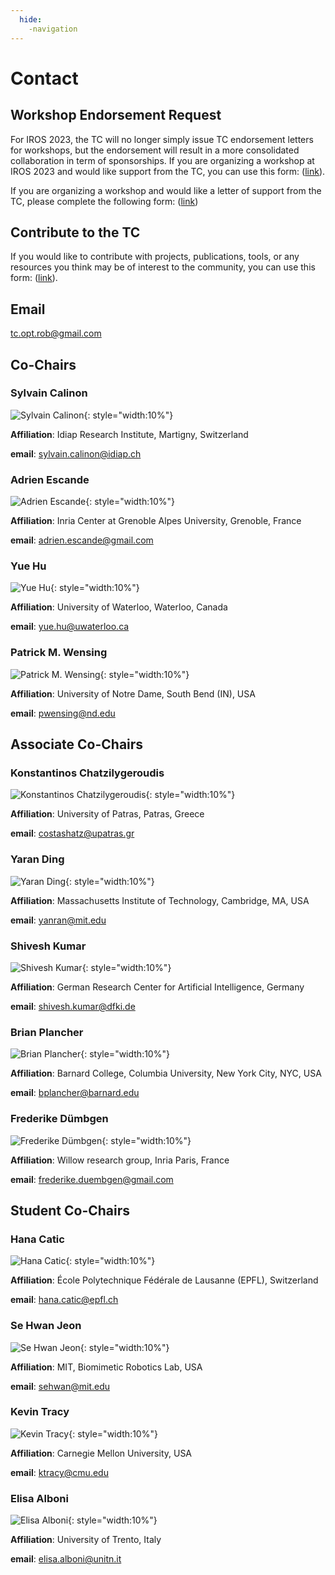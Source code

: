 ```yaml
---
  hide:
    -navigation
---
```


# Contact

## Workshop Endorsement Request

For IROS 2023, the TC will no longer simply issue TC endorsement letters for workshops, but the endorsement will result in a more consolidated collaboration in term of sponsorships. If you are organizing a workshop at IROS 2023 and would like support from the TC, you can use this form: ([link](https://forms.gle/uq9wpFvtPT9iuEor8)).

If you are organizing a workshop and would like a letter of support from the TC, please complete the following form: ([link](https://forms.gle/c1xwLRkUN5VHVaF8A))

## Contribute to the TC

If you would like to contribute with projects, publications, tools, or any resources you think may be of interest to the community, you can use this form: ([link](https://forms.gle/XT2gzdZWCgZVtvPC9)).

## Email

[tc.opt.rob@gmail.com](mailto:tc.opt.rob@gmail.com)

## Co-Chairs

### Sylvain Calinon

![Sylvain Calinon](images/402_calinon_sylvain.jpg){: style="width:10%"}

**Affiliation**: Idiap Research Institute, Martigny, Switzerland

**email**: [sylvain.calinon@idiap.ch](mailto:sylvain.calinon@idiap.ch)

### Adrien Escande

![Adrien Escande](images/0_escande_adrien.jpg){: style="width:10%"}

**Affiliation**: Inria Center at Grenoble Alpes University, Grenoble, France

**email**: [adrien.escande@gmail.com](mailto:adrien.escande@gmail.com)

### Yue Hu

![Yue Hu](images/0_hu_yue.jpg){: style="width:10%"}

**Affiliation**: University of Waterloo, Waterloo, Canada

**email**: [yue.hu@uwaterloo.ca](mailto:yue.hu@uwaterloo.ca)

### Patrick M. Wensing

![Patrick M. Wensing](images/576_wensing_patrick-m.jpg){: style="width:10%"}

**Affiliation**: University of Notre Dame, South Bend (IN), USA

**email**: [pwensing@nd.edu](mailto:pwensing@nd.edu)



## Associate Co-Chairs

### Konstantinos Chatzilygeroudis

![Konstantinos Chatzilygeroudis](images/1186_chatzilygeroudis_konstantinos.jpg){: style="width:10%"}

**Affiliation**: University of Patras, Patras, Greece

**email**: [costashatz@upatras.gr](mailto:costashatz@upatras.gr)

### Yaran Ding

![Yaran Ding](images/1185_ding_yaran.jpg){: style="width:10%"}

**Affiliation**: Massachusetts Institute of Technology, Cambridge, MA, USA

**email**: [yanran@mit.edu](mailto:yanran@mit.edu)

### Shivesh Kumar

![Shivesh Kumar](images/1187_kumar_shivesh.jpg){: style="width:10%"}

**Affiliation**: German Research Center for Artificial Intelligence, Germany

**email**: [shivesh.kumar@dfki.de](mailto:shivesh.kumar@dfki.de)

### Brian Plancher

![Brian Plancher](images/1184_plancher_brian.jpg){: style="width:10%"}

**Affiliation**: Barnard College, Columbia University, New York City, NYC, USA

**email**: [bplancher@barnard.edu](mailto:bplancher@barnard.edu)

### Frederike Dümbgen

![Frederike Dümbgen](images/1188_dumbgen_frederike.jpg){: style="width:10%"}

**Affiliation**: Willow research group, Inria Paris, France

**email**: [frederike.duembgen@gmail.com](mailto:frederike.duembgen@gmail.com)



## Student Co-Chairs

### Hana Catic

![Hana Catic](images/1189_catic_hana.jpg){: style="width:10%"}

**Affiliation**: École Polytechnique Fédérale de Lausanne (EPFL), Switzerland

**email**: [hana.catic@epfl.ch](mailto:hana.catic@epfl.ch)

### Se Hwan Jeon

![Se Hwan Jeon](images/empty.png){: style="width:10%"}

**Affiliation**: MIT, Biomimetic Robotics Lab, USA

**email**: [sehwan@mit.edu](mailto:sehwan@mit.edu)

### Kevin Tracy

![Kevin Tracy](images/1190_tracy_kevin.jpg){: style="width:10%"}

**Affiliation**: Carnegie Mellon University, USA

**email**: [ktracy@cmu.edu](mailto:ktracy@cmu.edu)

### Elisa Alboni

![Elisa Alboni](images/1191_alboni_elisa.png){: style="width:10%"}

**Affiliation**: University of Trento, Italy

**email**: [elisa.alboni@unitn.it](mailto:elisa.alboni@unitn.it)
